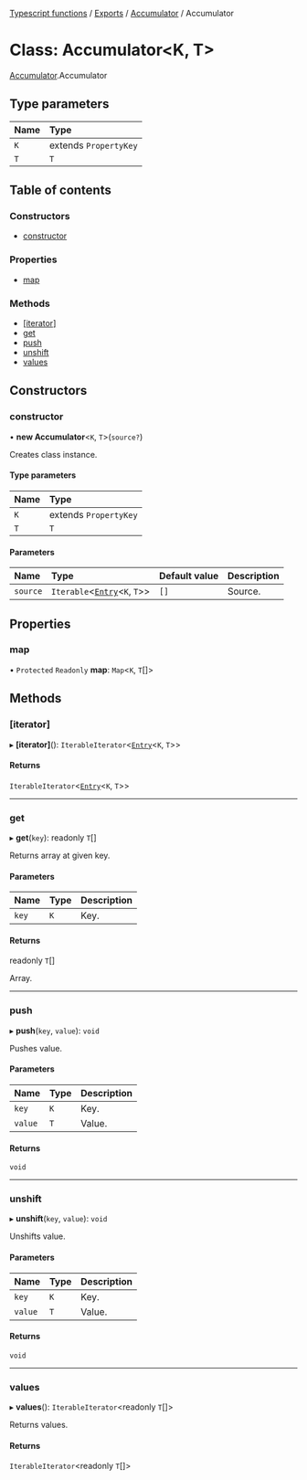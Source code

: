 [Typescript functions](../index.md) / [Exports](../modules.md) / [Accumulator](../modules/Accumulator.md) / Accumulator

# Class: Accumulator<K, T\>

[Accumulator](../modules/Accumulator.md).Accumulator

## Type parameters

| Name | Type |
| :------ | :------ |
| `K` | extends `PropertyKey` |
| `T` | `T` |

## Table of contents

### Constructors

- [constructor](Accumulator.Accumulator-2.md#constructor)

### Properties

- [map](Accumulator.Accumulator-2.md#map)

### Methods

- [[iterator]](Accumulator.Accumulator-2.md#[iterator])
- [get](Accumulator.Accumulator-2.md#get)
- [push](Accumulator.Accumulator-2.md#push)
- [unshift](Accumulator.Accumulator-2.md#unshift)
- [values](Accumulator.Accumulator-2.md#values)

## Constructors

### constructor

• **new Accumulator**<`K`, `T`\>(`source?`)

Creates class instance.

#### Type parameters

| Name | Type |
| :------ | :------ |
| `K` | extends `PropertyKey` |
| `T` | `T` |

#### Parameters

| Name | Type | Default value | Description |
| :------ | :------ | :------ | :------ |
| `source` | `Iterable`<[`Entry`](../modules/Accumulator.Accumulator-1.md#entry)<`K`, `T`\>\> | `[]` | Source. |

## Properties

### map

• `Protected` `Readonly` **map**: `Map`<`K`, `T`[]\>

## Methods

### [iterator]

▸ **[iterator]**(): `IterableIterator`<[`Entry`](../modules/Accumulator.Accumulator-1.md#entry)<`K`, `T`\>\>

#### Returns

`IterableIterator`<[`Entry`](../modules/Accumulator.Accumulator-1.md#entry)<`K`, `T`\>\>

___

### get

▸ **get**(`key`): readonly `T`[]

Returns array at given key.

#### Parameters

| Name | Type | Description |
| :------ | :------ | :------ |
| `key` | `K` | Key. |

#### Returns

readonly `T`[]

Array.

___

### push

▸ **push**(`key`, `value`): `void`

Pushes value.

#### Parameters

| Name | Type | Description |
| :------ | :------ | :------ |
| `key` | `K` | Key. |
| `value` | `T` | Value. |

#### Returns

`void`

___

### unshift

▸ **unshift**(`key`, `value`): `void`

Unshifts value.

#### Parameters

| Name | Type | Description |
| :------ | :------ | :------ |
| `key` | `K` | Key. |
| `value` | `T` | Value. |

#### Returns

`void`

___

### values

▸ **values**(): `IterableIterator`<readonly `T`[]\>

Returns values.

#### Returns

`IterableIterator`<readonly `T`[]\>
